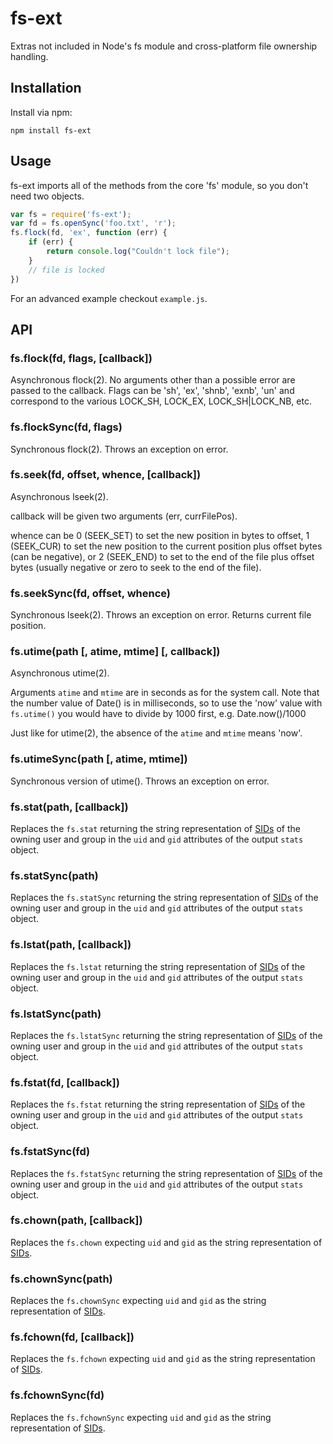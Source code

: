 fs-ext
======

Extras not included in Node's fs module
and cross-platform file ownership handling.

Installation
------------

Install via npm:

    npm install fs-ext

Usage
-----

fs-ext imports all of the methods from the core 'fs' module, so you don't
need two objects.

```js
var fs = require('fs-ext');
var fd = fs.openSync('foo.txt', 'r');
fs.flock(fd, 'ex', function (err) {
    if (err) {
        return console.log("Couldn't lock file");
    }
    // file is locked
})
```

For an advanced example checkout `example.js`.

API
---

### fs.flock(fd, flags, [callback])

Asynchronous flock(2). No arguments other than a possible error are passed to
the callback. Flags can be 'sh', 'ex', 'shnb', 'exnb', 'un' and correspond
to the various LOCK_SH, LOCK_EX, LOCK_SH|LOCK_NB, etc.

### fs.flockSync(fd, flags)

Synchronous flock(2). Throws an exception on error.

### fs.seek(fd, offset, whence, [callback])

Asynchronous lseek(2).  

callback will be given two arguments (err, currFilePos).

whence can be 0 (SEEK_SET) to set the new position in bytes to offset, 
1 (SEEK_CUR) to set the new position to the current position plus offset 
bytes (can be negative), or 2 (SEEK_END) to set to the end of the file 
plus offset bytes (usually negative or zero to seek to the end of the file).

### fs.seekSync(fd, offset, whence)

Synchronous lseek(2). Throws an exception on error.  Returns current
file position.


### fs.utime(path [, atime, mtime] [, callback])

Asynchronous utime(2).

Arguments `atime` and `mtime` are in seconds as for the system call.  Note
that the number value of Date() is in milliseconds, so to use the 'now'
value with `fs.utime()` you would have to divide by 1000 first, e.g. 
Date.now()/1000

Just like for utime(2), the absence of the `atime` and `mtime` means 'now'.

### fs.utimeSync(path [, atime, mtime])

Synchronous version of utime().  Throws an exception on error.


### fs.stat(path, [callback])

Replaces the `fs.stat` returning the string representation of
[SIDs](http://msdn.microsoft.com/en-us/library/windows/desktop/aa379594.aspx)
of the owning user and group in the `uid` and `gid` attributes of the output
`stats` object.

### fs.statSync(path)

Replaces the `fs.statSync` returning the string representation of
[SIDs](http://msdn.microsoft.com/en-us/library/windows/desktop/aa379594.aspx)
of the owning user and group in the `uid` and `gid` attributes of the output
`stats` object.


### fs.lstat(path, [callback])

Replaces the `fs.lstat` returning the string representation of
[SIDs](http://msdn.microsoft.com/en-us/library/windows/desktop/aa379594.aspx)
of the owning user and group in the `uid` and `gid` attributes of the output
`stats` object.

### fs.lstatSync(path)

Replaces the `fs.lstatSync` returning the string representation of
[SIDs](http://msdn.microsoft.com/en-us/library/windows/desktop/aa379594.aspx)
of the owning user and group in the `uid` and `gid` attributes of the output
`stats` object.


### fs.fstat(fd, [callback])

Replaces the `fs.fstat` returning the string representation of
[SIDs](http://msdn.microsoft.com/en-us/library/windows/desktop/aa379594.aspx)
of the owning user and group in the `uid` and `gid` attributes of the output
`stats` object.

### fs.fstatSync(fd)

Replaces the `fs.fstatSync` returning the string representation of
[SIDs](http://msdn.microsoft.com/en-us/library/windows/desktop/aa379594.aspx)
of the owning user and group in the `uid` and `gid` attributes of the output
`stats` object.


### fs.chown(path, [callback])

Replaces the `fs.chown` expecting `uid` and `gid` as the string representation
of [SIDs](http://msdn.microsoft.com/en-us/library/windows/desktop/aa379594.aspx).

### fs.chownSync(path)

Replaces the `fs.chownSync` expecting `uid` and `gid` as the string representation
of [SIDs](http://msdn.microsoft.com/en-us/library/windows/desktop/aa379594.aspx).


### fs.fchown(fd, [callback])

Replaces the `fs.fchown` expecting `uid` and `gid` as the string representation
of [SIDs](http://msdn.microsoft.com/en-us/library/windows/desktop/aa379594.aspx).

### fs.fchownSync(fd)

Replaces the `fs.fchownSync`  expecting `uid` and `gid` as the string representation
of [SIDs](http://msdn.microsoft.com/en-us/library/windows/desktop/aa379594.aspx).
